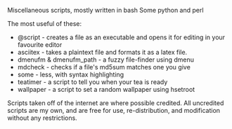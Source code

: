 Miscellaneous scripts, mostly written in bash
Some python and perl

The most useful of these:
* @script - creates a file as an executable and opens it for editing in your favourite editor
* asciitex - takes a plaintext file and formats it as a latex file.
* dmenufm & dmenufm_path - a fuzzy file-finder using dmenu
* mdcheck - checks if a file's md5sum matches one you give
* some - less, with syntax highlighting
* teatimer - a script to tell you when your tea is ready
* wallpaper - a script to set a random wallpaper using hsetroot

Scripts taken off of the internet are where possible credited.
All uncredited scripts are my own, and are free for use, re-distribution, and modification without any restrictions.

